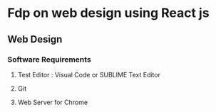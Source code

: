 # Fdp on web design using React js
## Web Design


### Software Requirements
  1. Test Editor : Visual Code or SUBLIME Text Editor
  
  2. Git
  
  3. Web Server for Chrome
